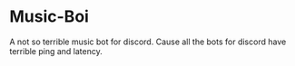 # Music-Boi
A not so terrible music bot for discord. Cause all the bots for discord have terrible ping and latency.

